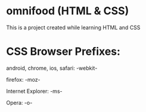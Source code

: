 # omnifood (HTML & CSS)
 
This is a project created while learning HTML and CSS


# CSS Browser Prefixes:

android, chrome, ios, safari:
    -webkit-

firefox: -moz-

Internet Explorer: -ms-

Opera: -o-